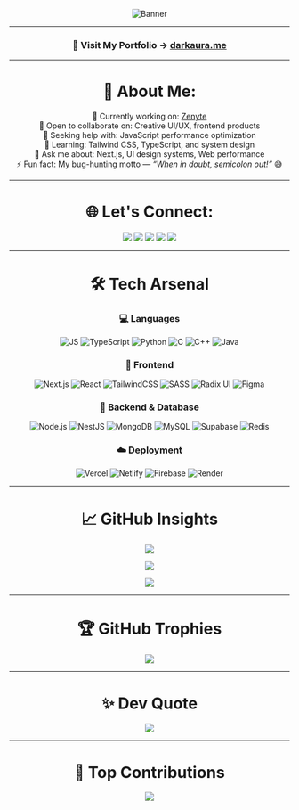 <div align="center">

![Banner](https://readme-typing-svg.herokuapp.com/?center=true&vCenter=true&multiline=true&width=800&height=100&duration=4000&pause=500&lines=Hey+there!+I'm+Tushar+Kanti+Dey;UI+Architect+%7C+Code+Ninja+%7C+Visual+Sorcerer;Crafting+magic+with+Next.js+%26+JavaScript+🪄)

---

### 🔗 Visit My Portfolio → [darkaura.me](https://darkaura.me)

---

# 💫 About Me:
🔭 Currently working on: [Zenyte](https://github.com/Tusharxhub/Zenyte)  
👯 Open to collaborate on: Creative UI/UX, frontend products  
🤝 Seeking help with: JavaScript performance optimization  
🌱 Learning: Tailwind CSS, TypeScript, and system design  
💬 Ask me about: Next.js, UI design systems, Web performance  
⚡ Fun fact: My bug-hunting motto — *“When in doubt, semicolon out!”* 😅  

---

# 🌐 Let's Connect:
<p align="center">
  <a href="https://darkaura.me"><img src="https://img.shields.io/badge/Portfolio-%23000000.svg?style=for-the-badge&logo=firefox&logoColor=white" /></a>
  <a href="https://behance.net/tusharkantidey"><img src="https://img.shields.io/badge/Behance-1769ff?style=for-the-badge&logo=behance&logoColor=white" /></a>
  <a href="https://instagram.com/tushardevx01"><img src="https://img.shields.io/badge/Instagram-E4405F?style=for-the-badge&logo=instagram&logoColor=white" /></a>
  <a href="https://linkedin.com/in/tushar-kanti-dey-86185b28b"><img src="https://img.shields.io/badge/LinkedIn-0077B5?style=for-the-badge&logo=linkedin&logoColor=white" /></a>
  <a href="mailto:t.k.d.dey2033929837@gmail.com"><img src="https://img.shields.io/badge/Gmail-D14836?style=for-the-badge&logo=gmail&logoColor=white" /></a>
</p>

---

# 🛠️ Tech Arsenal

### 💻 Languages
![JS](https://img.shields.io/badge/-JavaScript-black?style=flat-square&logo=javascript)
![TypeScript](https://img.shields.io/badge/-TypeScript-007ACC?style=flat-square&logo=typescript)
![Python](https://img.shields.io/badge/-Python-3776AB?style=flat-square&logo=python)
![C](https://img.shields.io/badge/-C-00599C?style=flat-square&logo=c)
![C++](https://img.shields.io/badge/-C++-00599C?style=flat-square&logo=c%2B%2B)
![Java](https://img.shields.io/badge/-Java-ED8B00?style=flat-square&logo=openjdk)

### 🎨 Frontend
![Next.js](https://img.shields.io/badge/-Next.js-000000?style=flat-square&logo=next.js)
![React](https://img.shields.io/badge/-React-20232A?style=flat-square&logo=react)
![TailwindCSS](https://img.shields.io/badge/-TailwindCSS-38B2AC?style=flat-square&logo=tailwind-css)
![SASS](https://img.shields.io/badge/-SASS-CC6699?style=flat-square&logo=sass)
![Radix UI](https://img.shields.io/badge/-Radix_UI-161618?style=flat-square&logo=radix-ui)
![Figma](https://img.shields.io/badge/-Figma-F24E1E?style=flat-square&logo=figma)

### 🚀 Backend & Database
![Node.js](https://img.shields.io/badge/-Node.js-339933?style=flat-square&logo=node.js)
![NestJS](https://img.shields.io/badge/-NestJS-E0234E?style=flat-square&logo=nestjs)
![MongoDB](https://img.shields.io/badge/-MongoDB-4EA94B?style=flat-square&logo=mongodb)
![MySQL](https://img.shields.io/badge/-MySQL-4479A1?style=flat-square&logo=mysql)
![Supabase](https://img.shields.io/badge/-Supabase-3ECF8E?style=flat-square&logo=supabase)
![Redis](https://img.shields.io/badge/-Redis-DC382D?style=flat-square&logo=redis)

### ☁️ Deployment
![Vercel](https://img.shields.io/badge/-Vercel-000000?style=flat-square&logo=vercel)
![Netlify](https://img.shields.io/badge/-Netlify-00C7B7?style=flat-square&logo=netlify)
![Firebase](https://img.shields.io/badge/-Firebase-FFCA28?style=flat-square&logo=firebase)
![Render](https://img.shields.io/badge/-Render-46E3B7?style=flat-square&logo=render)

---

# 📈 GitHub Insights
<p align="center">
  <img src="https://github-readme-stats.vercel.app/api?username=Tusharxhub&show_icons=true&theme=tokyonight&count_private=true" />
</p>
<p align="center">
  <img src="https://streak-stats.demolab.com?user=Tusharxhub&theme=tokyonight" />
</p>
<p align="center">
  <img src="https://github-readme-stats.vercel.app/api/top-langs/?username=Tusharxhub&layout=compact&theme=tokyonight" />
</p>

---

# 🏆 GitHub Trophies
<p align="center">
  <img src="https://github-profile-trophy.vercel.app/?username=Tusharxhub&theme=gruvbox&no-frame=true&title=Stars,Commits,Followers,Repositories,PullRequest,Issues" />
</p>

---

# ✨ Dev Quote
<p align="center">
  <img src="https://quotes-github-readme.vercel.app/api?type=horizontal&theme=merko" />
</p>

---

# 🎯 Top Contributions
<p align="center">
  <img src="https://github-contributor-stats.vercel.app/api?username=Tusharxhub&limit=5&theme=dark&combine_all_yearly_contributions=true" />
</p>

</div>